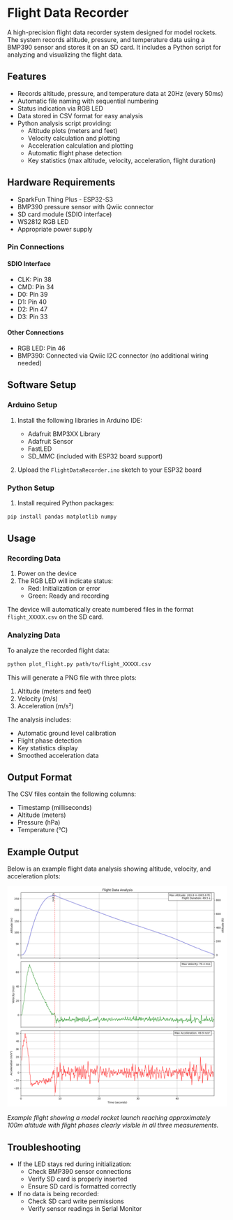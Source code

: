 # Flight Data Recorder

A high-precision flight data recorder system designed for model rockets. The system records altitude, pressure, and temperature data using a BMP390 sensor and stores it on an SD card. It includes a Python script for analyzing and visualizing the flight data.

## Features

- Records altitude, pressure, and temperature data at 20Hz (every 50ms)
- Automatic file naming with sequential numbering
- Status indication via RGB LED
- Data stored in CSV format for easy analysis
- Python analysis script providing:
  - Altitude plots (meters and feet)
  - Velocity calculation and plotting
  - Acceleration calculation and plotting
  - Automatic flight phase detection
  - Key statistics (max altitude, velocity, acceleration, flight duration)

## Hardware Requirements

- SparkFun Thing Plus - ESP32-S3
- BMP390 pressure sensor with Qwiic connector
- SD card module (SDIO interface)
- WS2812 RGB LED
- Appropriate power supply

### Pin Connections

#### SDIO Interface
- CLK: Pin 38
- CMD: Pin 34
- D0: Pin 39
- D1: Pin 40
- D2: Pin 47
- D3: Pin 33

#### Other Connections
- RGB LED: Pin 46
- BMP390: Connected via Qwiic I2C connector (no additional wiring needed)

## Software Setup

### Arduino Setup

1. Install the following libraries in Arduino IDE:
   - Adafruit BMP3XX Library
   - Adafruit Sensor
   - FastLED
   - SD_MMC (included with ESP32 board support)

2. Upload the `FlightDataRecorder.ino` sketch to your ESP32 board

### Python Setup

1. Install required Python packages:
```bash
pip install pandas matplotlib numpy
```

## Usage

### Recording Data

1. Power on the device
2. The RGB LED will indicate status:
   - Red: Initialization or error
   - Green: Ready and recording

The device will automatically create numbered files in the format `flight_XXXXX.csv` on the SD card.

### Analyzing Data

To analyze the recorded flight data:

```bash
python plot_flight.py path/to/flight_XXXXX.csv
```

This will generate a PNG file with three plots:
1. Altitude (meters and feet)
2. Velocity (m/s)
3. Acceleration (m/s²)

The analysis includes:
- Automatic ground level calibration
- Flight phase detection
- Key statistics display
- Smoothed acceleration data

## Output Format

The CSV files contain the following columns:
- Timestamp (milliseconds)
- Altitude (meters)
- Pressure (hPa)
- Temperature (°C)

## Example Output

Below is an example flight data analysis showing altitude, velocity, and acceleration plots:

![Example Flight Data Analysis](example.png)

*Example flight showing a model rocket launch reaching approximately 100m altitude with flight phases clearly visible in all three measurements.*

## Troubleshooting

- If the LED stays red during initialization:
  - Check BMP390 sensor connections
  - Verify SD card is properly inserted
  - Ensure SD card is formatted correctly
- If no data is being recorded:
  - Check SD card write permissions
  - Verify sensor readings in Serial Monitor